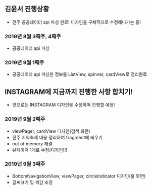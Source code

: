 ## 김윤서 진행상황

- 전주 공공데이터 api 파싱 완료! 디자인을 구체적으로 수정해나가는 중!

### 2019년 8월 3째주, 4째주
- 공공데이터 api 파싱

### 2019년 9월 1째주
- 공공데이터 api 파싱한 정보를 ListView, spinner, cardView로 정리완료

## INSTAGRAM에 지금까지 진행한 사항 합치기!
- 앞으로는 INSTAGRAM 디자인을 수정하며 진행할 예정!

### 2019년 9월 2째주
- viewPager, cardView 디자인(검색 화면)
- 전주 지역축제 내용 정리하여 fragment에 띄우기
- out of memory 해결
- 뷰페이저 1개로 수정(디자인)!!

### 2019년 9월 3째주
- BottomNavigationView, viewPager, circleIndicator 디자인(홈 화면)
- 글씨크기 및 색감 조정
